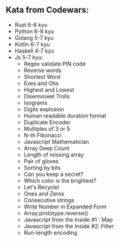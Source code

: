 ## Kata from Codewars:
- Rust 6-8 kyu
- Python 6-8 kyu
- Golang 5-7 kyu
- Kotlin 6-7 kyu
- Haskell 4-7 kyu
- Js 5-7 kyu:
  - Regex validate PIN code
  - Reverse words
  - Shortest Word
  - Exes and Ohs
  - Highest and Lowest
  - Disemvowel Trolls
  - Isograms
  - Digits explosion
  - Human readable duration format
  - Duplicate Encoder
  - Multiples of 3 or 5
  - N-th Fibonacci
  - Javascript Mathematician
  - Array Deep Count
  - Length of missing array
  - Pair of gloves
  - Sorting by bits
  - Can you keep a secret?
  - Which color is the brightest?
  - Let's Recycle!
  - Ones and Zeros
  - Consecutive strings
  - Write Number in Expanded Form
  - Array.prototype.reverse()
  - Javascript from the Inside #1 : Map
  - Javascript from the Inside #2: Filter
  - Run-length encoding
